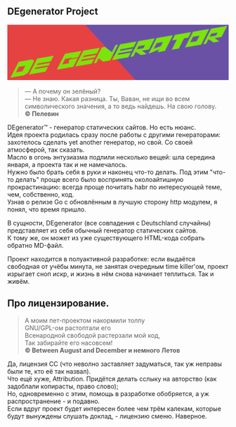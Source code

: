 ## DEgenerator Project
![Our logo. Gorye look'ovoe](static/DEgenerator.png)

> — А почему он зелёный?    
> — Не знаю. Какая разница. Ты, Ваван, не ищи во всем символического значения, а то ведь найдешь. На свою голову.    
> **© Пелевин**

DEgenerator™ - генератор статических сайтов. Но есть нюанс.   
Идея проекта родилась сразу после работы с другими генераторами: захотелось сделать yet another генератор, но свой. Со своей атмосферой, так сказать.  
Масло в огонь энтузиазма подлили несколько вещей: шла середина января, а проекта так и не намечалось.     
Нужно было брать себя в руки и наконец что-то делать. Под этим "что-то делать" проще всего было воспринять околоайтишную прокрастинацию: всегда проще почитать habr по интересующей теме, чем, собственно, код.   
Узнав о релизе Go с обновлённым в лучшую сторону http модулем, я понял, что время пришло. 

В сущности, DEgenerator (все совпадения с Deutschland случайны) представляет из себя обычный генератор статических сайтов.   
К тому же, он может из уже существующего HTML-кода собрать обратно MD-файл. 

Проект находится в полуактивной разработке: если выдаётся свободная от учёбы минута, не занятая очередным time killer'ом, проект изрыгает сноп искр, и жизнь в нём снова начинает теплиться. Так и живём. 

## Про лицензирование. 
> А моим пет-проектом накормили толпу    
> GNU/GPL-ом растоптали его    
> Всенародной свободой растерзали мой код,    
> Так забирайте его насовсем!    
> **© Between August and December и немного Летов**    

Да, лицензия CC (что неволно заставляет задуматься, так уж неправы были те, кто её так назвал).    
Что ещё хуже, Attribution. Придётся делать сслыку на авторство (как задоблали копирасты, право слово);    
Но, одновременно с этим, помощь в разработке обобряется, а уж распространение - и подавно.     
Если вдруг проект будет интересен более чем трём калекам, которые будут вынуждены слушать доклад, - лицензию сменю. Наверное.  

